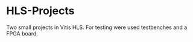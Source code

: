 # HLS-Projects
Two small projects in Vitis HLS. For testing were used testbenches and a FPGA board.

